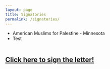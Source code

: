 ```yaml
---
layout: page
title: Signatories
permalink: /signatories/
---
```


- American Muslims for Palestine - Minnesota
- Test
<br/><br/>
## [Click here to sign the letter!](https://forms.gle/tHgMV44jnT69SfnY6 "Google Form to Support Minnesotans for Human Rights")